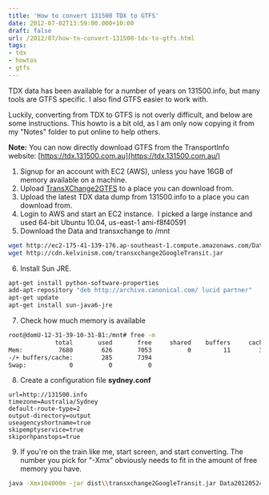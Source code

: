 ```yaml
---
title: 'How to convert 131500 TDX to GTFS'
date: 2012-07-02T13:59:00.000+10:00
draft: false
url: /2012/07/how-to-convert-131500-tdx-to-gtfs.html
tags: 
- tdx
- howtos
- gtfs
---
```


TDX data has been available for a number of years on 131500.info, but many tools are GTFS specific. I also find GTFS easier to work with.  
  
Luckily, converting from TDX to GTFS is not overly difficult, and below are some instructions. This howto is a bit old, as I am only now copying it from my "Notes" folder to put online to help others.  
  
**Note:** You can now directly download GTFS from the TransportInfo website: [https://tdx.131500.com.au](https://tdx.131500.com.au/)  
  
1) Signup for an account with EC2 (AWS), unless you have 16GB of memory available on a machine.  
2) Upload [TransXChange2GTFS](http://code.google.com/p/googletransitdatafeed/) to a place you can download from.  
3) Upload the latest TDX data dump from 131500.info to a place you can download from.  
4) Login to AWS and start an EC2 instance.  I picked a large instance and used 64-bit Ubuntu 10.04, us-east-1 ami-f8f40591  
5) Download the Data and transxchange to /mnt  
  
```bash
wget http://ec2-175-41-139-176.ap-southeast-1.compute.amazonaws.com/Data20110127.zip
wget http://cdn.kelvinism.com/transxchange2GoogleTransit.jar

```  
6) Install Sun JRE.  

```bash
apt-get install python-software-properties
add-apt-repository "deb http://archive.canonical.com/ lucid partner"
apt-get update
apt-get install sun-java6-jre
```

7) Check how much memory is available  

```bash
root@domU-12-31-39-10-31-B1:/mnt# free -m
             total       used       free     shared    buffers     cached
Mem:          7680        626       7053          0         11        329
-/+ buffers/cache:        285       7394
Swap:            0          0          0


```  
8) Create a configuration file **sydney.conf**  
  
```plain
url=http://131500.info
timezone=Australia/Sydney
default-route-type=2
output-directory=output
useagencyshortname=true
skipemptyservice=true
skiporhpanstops=true

```  
9) If you're on the train like me, start screen, and start converting. The number you pick for "-Xmx" obviously needs to fit in the amount of free memory you have.  
  
```bash
java -Xmx104000m -jar dist\\transxchange2GoogleTransit.jar Data20120524.zip -c sydney.conf

```